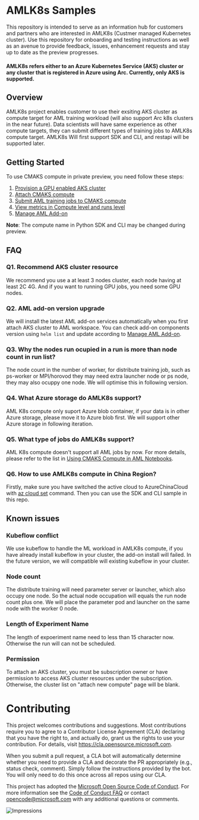 # AMLK8s Samples
This repository is intended to serve as an information hub for customers and partners who are interested in AMLK8s (Custmer managed Kubernetes cluster). Use this repository for onboarding and testing instructions as well as an avenue to provide feedback, issues, enhancement requests and stay up to date as the preview progresses.

#### AMLK8s refers either to an Azure Kubernetes Service (AKS) cluster or any cluster that is registered in Azure using Arc. Currently, only AKS is supported.

## Overview
AMLK8s project enables customer to use their exsiting AKS cluster as compute target for AML training workload (will also support Arc k8s clusters in the near future). Data scientists will have same experience as other compute targets, they can submit different types of training jobs to AMLK8s compute target. AMLK8s Will first support SDK and CLI, and restapi will be supported later.


## Getting Started

To use CMAKS compute in private preview, you need follow these steps:

1. [Provision a GPU enabled AKS cluster](https://github.com/Azure/CMK8s-Sample/blob/master/docs/1.%20Provision%20a%20GPU%20enabled%20AKS%20cluster.md)
2. [Attach CMAKS compute](https://github.com/Azure/CMK8s-Samples/blob/master/docs/2.%20Attach%20CMAKS%20compute.markdown)
3. [Submit AML training jobs to CMAKS compute](https://github.com/Azure/CMK8s-Samples/blob/master/docs/3.%20Submit%20AML%20training%20jobs%20to%20CMASK%20compute.markdown)
4. [View metrics in Compute level and runs level](https://github.com/Azure/CMK8s-Samples/blob/master/docs/4.%20View%20metrics%20in%20Compute%20level%20and%20runs%20level.markdown)
5. [Manage AML Add-on](https://github.com/Azure/CMK8s-Samples/blob/master/docs/5.%20Manage%20AML%20add-on.markdown)

**Note**: The compute name in Python SDK and CLI may be changed during preview.

## FAQ 
### Q1. Recommend AKS cluster resource 
We recommend you use a at least 3 nodes cluster, each node having at least 2C 4G. And if you want to running GPU jobs, you need some GPU nodes.
### Q2. AML add-on version upgrade
We will install the latest AML add-on services automatically when you first attach AKS cluster to AML workspace. You can check add-on components version using ```helm list``` and update according to [Manage AML Add-on](https://github.com/Azure/CMK8s-Samples/blob/master/docs/5.%20Manage%20AML%20add-on.markdown).
### Q3. Why the nodes run ocupied in a run is more than node count in run list?
The node count in the number of worker, for distribute training job, such as ps-worker or MPI/horovod they may need extra launcher node or ps node, they may also ocuppy one node. We will optimise this in following version.
### Q4. What Azure storage do AMLK8s support?
AML K8s compute only suport Azure blob container, if your data is in other Azure storage, please move it to Azure blob first. We will support other Azure storage in following iteration.
### Q5. What type of jobs do AMLK8s support?
AML K8s compute doesn't support all AML jobs by now. For more details, please refer to the list in [Using CMAKS Compute in AML Notebooks](https://github.com/Azure/AML-Kubernetes/blob/master/docs/6.%20Using%20CMAKS%20Compute%20in%20AML%20Notebooks.md).
### Q6. How to use AMLK8s compute in China Region?
Firstly, make sure you have switched the active cloud to AzureChinaCloud with [az cloud set](https://docs.microsoft.com/en-us/cli/azure/manage-clouds-azure-cli?view=azure-cli-latest) command. Then you can use the SDK and CLI sample in this repo.

## Known issues
### Kubeflow conflict
We use kubeflow to handle the ML workload in AMLK8s compute, if you have already install kubeflow in your cluster, the add-on install will failed. In the future version, we will compatible will existing kubeflow in your cluster.
### Node count
The distribute training will need parameter server or launcher, which also occupy one node. So the actual node occupation will equals the run node count plus one. We will place the parameter pod and launcher on the same node with the worker 0 node.
### Length of Experiment Name
The length of expoeriment name need to less than 15 character now. Otherwise the run will can not be scheduled.
### Permission
To attach an AKS cluster, you must be subscription owner or have permission to access AKS cluster resources under the subscription. Otherwise, the cluster list on "attach new compute" page will be blank.

# Contributing

This project welcomes contributions and suggestions.  Most contributions require you to agree to a
Contributor License Agreement (CLA) declaring that you have the right to, and actually do, grant us
the rights to use your contribution. For details, visit https://cla.opensource.microsoft.com.

When you submit a pull request, a CLA bot will automatically determine whether you need to provide
a CLA and decorate the PR appropriately (e.g., status check, comment). Simply follow the instructions
provided by the bot. You will only need to do this once across all repos using our CLA.

This project has adopted the [Microsoft Open Source Code of Conduct](https://opensource.microsoft.com/codeofconduct/).
For more information see the [Code of Conduct FAQ](https://opensource.microsoft.com/codeofconduct/faq/) or
contact [opencode@microsoft.com](mailto:opencode@microsoft.com) with any additional questions or comments.

![Impressions](https://PixelServer20190423114238.azurewebsites.net/api/impressions/CMK8s-Samples/README.png) 
